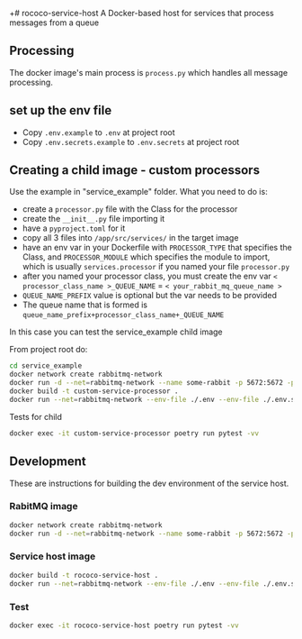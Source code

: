 +# rococo-service-host
A Docker-based host for services that process messages from a queue

## Processing
The docker image's main process is `process.py` which handles all message processing.

## set up the env file

- Copy `.env.example` to `.env` at project root
- Copy `.env.secrets.example` to `.env.secrets` at project root


## Creating a child image - custom processors

Use the example in "service_example" folder. What you need to do is:
- create a `processor.py` file with the Class for the processor
- create the `__init__.py` file importing it
- have a `pyproject.toml` for it
- copy all 3 files into `/app/src/services/` in the target image
- have an env var in your Dockerfile with `PROCESSOR_TYPE` that specifies the Class, and `PROCESSOR_MODULE` which specifies the module to import, which is usually `services.processor`  if you named your file `processor.py`
- after you named your processor class, you must create the env var `< processor_class_name >_QUEUE_NAME` = `< your_rabbit_mq_queue_name >`
- `QUEUE_NAME_PREFIX` value is optional but the var needs to be provided
- The queue name that is formed is `queue_name_prefix+processor_class_name+_QUEUE_NAME`

In this case you can test the service_example child image

From project root do:

```bash
cd service_example
docker network create rabbitmq-network
docker run -d --net=rabbitmq-network --name some-rabbit -p 5672:5672 -p 15672:15672 -e RABBITMQ_DEFAULT_USER=user -e RABBITMQ_DEFAULT_PASS=password rabbitmq:3-management
docker build -t custom-service-processor .
docker run --net=rabbitmq-network --env-file ./.env --env-file ./.env.secrets --name custom-service-processor custom-service-processor
```

Tests for child
```bash
docker exec -it custom-service-processor poetry run pytest -vv
```


## Development

These are instructions for building the dev environment of the service host.

### RabitMQ image

```bash
docker network create rabbitmq-network
docker run -d --net=rabbitmq-network --name some-rabbit -p 5672:5672 -p 15672:15672 -e RABBITMQ_DEFAULT_USER=user -e RABBITMQ_DEFAULT_PASS=password rabbitmq:3-management
```


### Service host image

```bash
docker build -t rococo-service-host .
docker run --net=rabbitmq-network --env-file ./.env --env-file ./.env.secrets --name rococo-service-host rococo-service-host
```

### Test

```bash
docker exec -it rococo-service-host poetry run pytest -vv
```